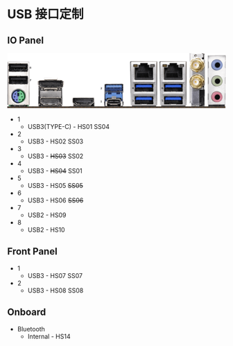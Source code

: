 # USB 接口定制

## IO Panel
![USB 接口](USBMap.png)
- 1
  - USB3(TYPE-C) - HS01 SS04
- 2
  - USB3 - HS02 SS03
- 3
  - USB3 - ~~HS03~~ SS02
- 4
  - USB3 - ~~HS04~~ SS01
- 5
  - USB3 - HS05 ~~SS05~~
- 6
  - USB3 - HS06 ~~SS06~~
- 7
  - USB2 - HS09
- 8
  - USB2 - HS10

## Front Panel
- 1
  - USB3 - HS07 SS07
- 2
  - USB3 - HS08 SS08

## Onboard
- Bluetooth
  - Internal - HS14